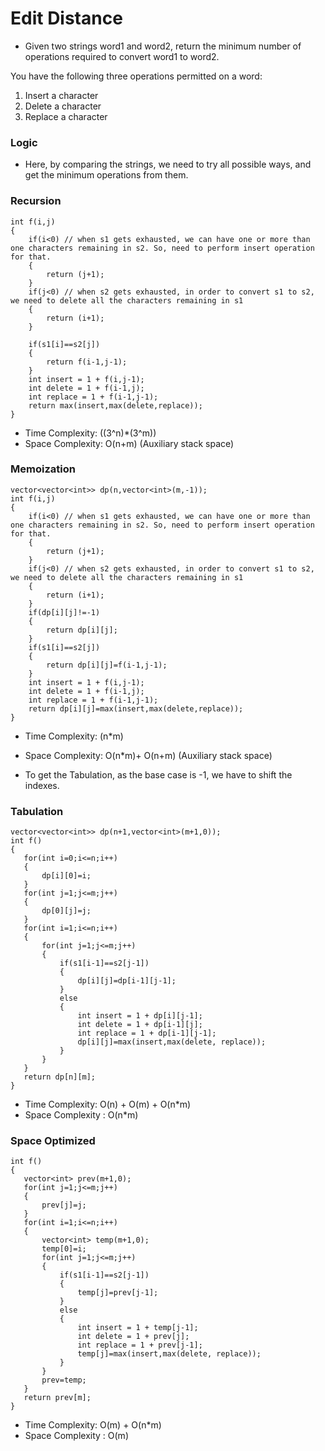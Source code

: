 # Edit Distance
- Given two strings word1 and word2, return the minimum number of operations required to convert word1 to word2.

You have the following three operations permitted on a word:
1. Insert a character
2. Delete a character
3. Replace a character
 
### Logic
- Here, by comparing the strings, we need to try all possible ways, and get the minimum operations from them.

### Recursion
```
int f(i,j)
{
    if(i<0) // when s1 gets exhausted, we can have one or more than one characters remaining in s2. So, need to perform insert operation for that.
    {
        return (j+1);
    }
    if(j<0) // when s2 gets exhausted, in order to convert s1 to s2, we need to delete all the characters remaining in s1
    {
        return (i+1);
    }
    
    if(s1[i]==s2[j])
    {
        return f(i-1,j-1);
    }
    int insert = 1 + f(i,j-1);
    int delete = 1 + f(i-1,j);
    int replace = 1 + f(i-1,j-1);
    return max(insert,max(delete,replace));
}
```
- Time Complexity: ((3^n)*(3^m))
- Space Complexity: O(n+m) (Auxiliary stack space)

### Memoization
```
vector<vector<int>> dp(n,vector<int>(m,-1));
int f(i,j)
{
    if(i<0) // when s1 gets exhausted, we can have one or more than one characters remaining in s2. So, need to perform insert operation for that.
    {
        return (j+1);
    }
    if(j<0) // when s2 gets exhausted, in order to convert s1 to s2, we need to delete all the characters remaining in s1
    {
        return (i+1);
    }
    if(dp[i][j]!=-1)
    {
        return dp[i][j];
    }
    if(s1[i]==s2[j])
    {
        return dp[i][j]=f(i-1,j-1);
    }
    int insert = 1 + f(i,j-1);
    int delete = 1 + f(i-1,j);
    int replace = 1 + f(i-1,j-1);
    return dp[i][j]=max(insert,max(delete,replace));
}
```
- Time Complexity: (n*m)
- Space Complexity: O(n*m)+ O(n+m) (Auxiliary stack space)

- To get the Tabulation, as the base case is -1, we have to shift the indexes.
### Tabulation
 ```
vector<vector<int>> dp(n+1,vector<int>(m+1,0));
int f()
{
    for(int i=0;i<=n;i++)
    {
        dp[i][0]=i;
    }
    for(int j=1;j<=m;j++)
    {
        dp[0][j]=j;
    }
    for(int i=1;i<=n;i++)
    {
        for(int j=1;j<=m;j++)
        {
            if(s1[i-1]==s2[j-1])
            {
                dp[i][j]=dp[i-1][j-1];
            }
            else
            {
                int insert = 1 + dp[i][j-1];
                int delete = 1 + dp[i-1][j];
                int replace = 1 + dp[i-1][j-1];
                dp[i][j]=max(insert,max(delete, replace));
            }
        }
    }
    return dp[n][m];
}
 ```
- Time Complexity: O(n) + O(m) + O(n*m)
- Space Complexity : O(n*m)

### Space Optimized
 ```
int f()
{
    vector<int> prev(m+1,0);
    for(int j=1;j<=m;j++)
    {
        prev[j]=j;
    }
    for(int i=1;i<=n;i++)
    {
        vector<int> temp(m+1,0);
        temp[0]=i;
        for(int j=1;j<=m;j++)
        {
            if(s1[i-1]==s2[j-1])
            {
                temp[j]=prev[j-1];
            }
            else
            {
                int insert = 1 + temp[j-1];
                int delete = 1 + prev[j];
                int replace = 1 + prev[j-1];
                temp[j]=max(insert,max(delete, replace));
            }
        }
        prev=temp;
    }
    return prev[m];
}
 ```
- Time Complexity: O(m) + O(n*m)
- Space Complexity : O(m)

